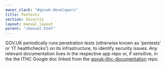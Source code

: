 ```yaml
---
owner_slack: "#govuk-developers"
title: Pentests
section: Security
layout: manual_layout
parent: "/manual.html"
---
```


GOV.UK periodically runs penetration tests (otherwise known as 'pentests' or 'IT healthchecks') on its infrastructure, to identify security issues. Any relevant documentation lives in the respective app repo or, if sensitive, in the the ITHC Google doc linked from the [govuk-ithc-documentation][] repo.

[govuk-ithc-documentation]: https://github.com/alphagov/govuk-ithc-documentation

